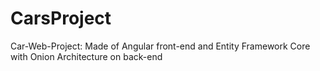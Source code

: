 # CarsProject
Car-Web-Project: Made of Angular front-end and Entity Framework Core with Onion Architecture on back-end 
